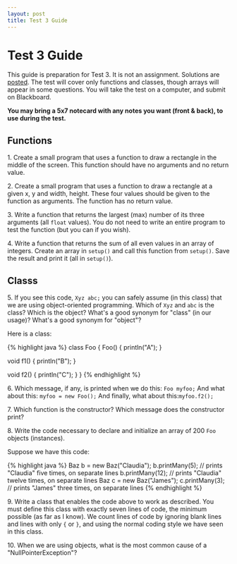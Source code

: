 ```yaml
---
layout: post
title: Test 3 Guide
---
```


# Test 3 Guide

This guide is preparation for Test 3. It is not an assignment. Solutions are [posted](/guides/2015-12-01-test-3-guide-solutions.html). The test will cover only functions and classes, though arrays will appear in some questions. You will take the test on a computer, and submit on Blackboard.

**You may bring a 5x7 notecard with any notes you want (front & back), to use during the test.**

## Functions

1\. Create a small program that uses a function to draw a rectangle in the middle of the screen. This function should have no arguments and no return value.

2\. Create a small program that uses a function to draw a rectangle at a given x, y and width, height. These four values should be given to the function as arguments. The function has no return value.

3\. Write a function that returns the largest (max) number of its three arguments (all `float` values). You do not need to write an entire program to test the function (but you can if you wish).

4\. Write a function that returns the sum of all even values in an array of integers. Create an array in `setup()` and call this function from `setup()`. Save the result and print it (all in `setup()`).

## Classs

5\. If you see this code, `Xyz abc;` you can safely assume (in this class) that we are using object-oriented programming. Which of `Xyz` and `abc` is the class? Which is the object? What's a good synonym for "class" (in our usage)? What's a good synonym for "object"?

Here is a class:

{% highlight java %}
class Foo
{
  Foo()
  {
    println("A");
  }
  
  void f1()
  {
    println("B");
  }
  
  void f2()
  {
    println("C");
  }
}
{% endhighlight %}

6\. Which message, if any, is printed when we do this: `Foo myfoo;` And what about this: `myfoo = new Foo();` And finally, what about this:`myfoo.f2();`

7\. Which function is the constructor? Which message does the constructor print?

8\. Write the code necessary to declare and initialize an array of 200 `Foo` objects (instances).

Suppose we have this code:

{% highlight java %}
Baz b = new Baz("Claudia");
b.printMany(5); // prints "Claudia" five times, on separate lines
b.printMany(12); // prints "Claudia" twelve times, on separate lines
Baz c = new Baz("James");
c.printMany(3); // prints "James" three times, on separate lines
{% endhighlight %}

9\. Write a class that enables the code above to work as described. You must define this class with exactly seven lines of code, the minimum possible (as far as I know). We count lines of code by ignoring blank lines and lines with only `{` or `}`, and using the normal coding style we have seen in this class.

10\. When we are using objects, what is the most common cause of a "NullPointerException"?

